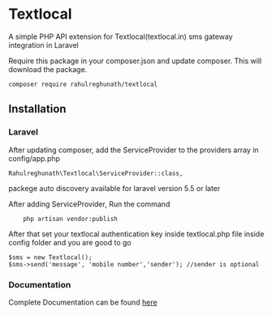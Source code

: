 # Textlocal
A simple PHP API extension for Textlocal(textlocal.in) sms gateway integration in Laravel

Require this package in your composer.json and update composer. This will download the package.

    composer require rahulreghunath/textlocal

## Installation

### Laravel

After updating composer, add the ServiceProvider to the providers array in config/app.php

    Rahulreghunath\Textlocal\ServiceProvider::class,
    
packege auto discovery available for laravel version 5.5 or later
    
After adding ServiceProvider, Run the command 
        
        php artisan vendor:publish
        
After that set your textlocal authentication key inside textlocal.php file inside config folder and you are good to go

    $sms = new Textlocal();
    $sms->send('message', 'mobile number','sender'); //sender is optional
 
 ### Documentation
 Complete Documentation can be found [here](https://rahulreghunath.github.io/Textlocal/)
